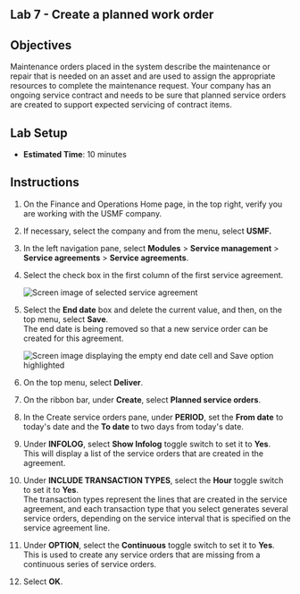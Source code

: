 ## Lab 7 - Create a planned work order

## Objectives

Maintenance orders placed in the system describe the maintenance or repair that is needed on an asset and are used to assign the appropriate resources to complete the maintenance request. Your company has an ongoing service contract and needs to be sure that planned service orders are created to support expected servicing of contract items.

## Lab Setup

   - **Estimated Time**: 10 minutes

## Instructions

1. On the Finance and Operations Home page, in the top right, verify you are working with the USMF company.

1. If necessary, select the company and from the menu, select **USMF.**

1. In the left navigation pane, select **Modules** > **Service management** > **Service agreements** > **Service agreements**.

1. Select the check box in the first column of the first service agreement.

    ![Screen image of selected service agreement](./media/lp1-m5-select-service-agreement.png)

1. Select the **End date** box and delete the current value, and then, on the top menu, select **Save**.  
 The end date is being removed so that a new service order can be created for this agreement.

    ![Screen image displaying the empty end date cell and Save option highlighted](./media/lp1-m5-update-date-save-service-agreement.png)

1. On the top menu, select **Deliver**.

1. On the ribbon bar, under **Create**, select **Planned service orders**.

1. In the Create service orders pane, under **PERIOD**, set the **From date** to today's date and the **To date** to two days from today's date.

1. Under **INFOLOG**, select **Show Infolog** toggle switch to set it to **Yes**.  
This will display a list of the service orders that are created in the agreement.

1. Under **INCLUDE TRANSACTION TYPES**, select the **Hour** toggle switch to set it to **Yes**.  
The transaction types represent the lines that are created in the service agreement, and each transaction type that you select generates several service orders, depending on the service interval that is specified on the service agreement line.

1. Under **OPTION**, select the **Continuous** toggle switch to set it to **Yes**.  
This is used to create any service orders that are missing from a continuous series of service orders.

1. Select **OK**.
